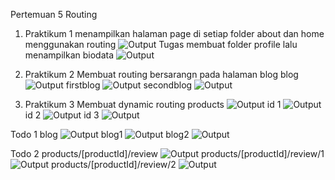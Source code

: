 Pertemuan 5 Routing
1. Praktikum 1
menampilkan halaman page di setiap folder about dan home menggunakan routing
![Output](image/1.png)
Tugas
membuat folder profile lalu menampilkan biodata
![Output](image/2.png)

2. Praktikum 2
Membuat routing bersarangn pada halaman blog
blog
![Output](image/3.png)
firstblog
![Output](image/4.png)
secondblog
![Output](image/5.png)

3. Praktikum 3
Membuat dynamic routing
products
![Output](image/6.png)
id 1
![Output](image/7.png)
id 2
![Output](image/8.png)
id 3
![Output](image/9.png)

Todo 1
blog
![Output](image/10.png)
blog1
![Output](image/11.png)
blog2
![Output](image/12.png)

Todo 2
products/[productId]/review
![Output](image/13.png)
products/[productId]/review/1
![Output](image/14.png)
products/[productId]/review/2
![Output](image/14.png)